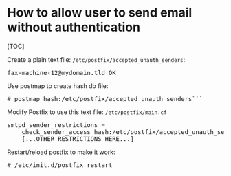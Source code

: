 # How to allow user to send email without authentication

[TOC]

Create a plain text file: `/etc/postfix/accepted_unauth_senders`:

<pre>
fax-machine-12@mydomain.tld OK
</pre>

Use postmap to create hash db file:

<pre>
# postmap hash:/etc/postfix/accepted_unauth_senders```
</pre>

Modify Postfix to use this text file: `/etc/postfix/main.cf`

<pre>
smtpd_sender_restrictions = 
    check_sender_access hash:/etc/postfix/accepted_unauth_senders,
    [...OTHER RESTRICTIONS HERE...]
</pre>

Restart/reload postfix to make it work:

<pre>
# /etc/init.d/postfix restart
</pre>
